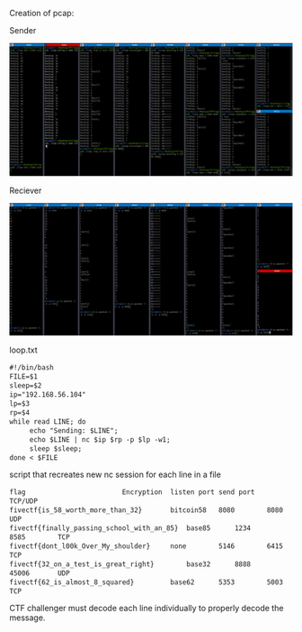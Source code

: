 Creation of pcap:

Sender

![image](uploads/106e533b3e81602a3ce18bec3afa2e1a/image.png)

Reciever

![image](uploads/cd7beca0e31c0bb976b36825792a4a35/image.png)

loop.txt

```
#!/bin/bash
FILE=$1
sleep=$2
ip="192.168.56.104"
lp=$3
rp=$4
while read LINE; do
     echo "Sending: $LINE";
     echo $LINE | nc $ip $rp -p $lp -w1;  
     sleep $sleep;
done < $FILE
```

script that recreates new nc session for each line in a file

```
flag						Encryption	listen port	send port	TCP/UDP
fivectf{is_58_worth_more_than_32}		bitcoin58	8080		8080		UDP
fivectf{finally_passing_school_with_an_85}	base85		1234		8585		TCP
fivectf{dont_l00k_Over_My_shoulder}		none		5146		6415		TCP
fivectf{32_on_a_test_is_great_right}		base32		8888		45006		UDP
fivectf{62_is_almost_8_squared}			base62		5353		5003		TCP
```

CTF challenger must decode each line individually to properly decode the message.
